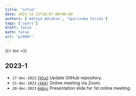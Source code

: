 ```yaml
---
title: "snfve"
date: 2023-12-22T18:07:00+08:00
authors: ['Aditya Adiaksa', 'Sparisoma Viridi']
tags: ['users']
draft: false
math: false
url: "p/000r"
---
```

{{< toc >}}


## 2023-1
+ `27-dec-2023` [`f85a3`](https://github.com/zains2itbsk/tesis_pak_dudung/tree/f85a3edcae0f939696173f3017abc279d2d05056/20922320) Update GitHub repository.
+ `21-dec-2023` [`rk6dj`](https://osf.io/rk6dj) Online meeting via Zoom.
+ `20-dec-2023` [`6mbnc`](https://osf.io/6mbnc) Presentation slide for 1st online meeting.
